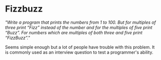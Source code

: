 Fizzbuzz
========


_"Write a program that prints the numbers from 1 to 100. But for multiples of three print “Fizz” instead of the number and for the multiples of five print “Buzz”. For numbers which are multiples of both three and five print “FizzBuzz”."_

Seems simple enough but a lot of people have trouble with this problem. It is commonly used as an interview question to test a programmer's ability.
